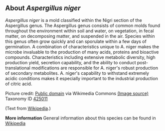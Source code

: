 **About *Aspergillus niger***
-------------------------
*Aspergillus niger* is a mold classified within the Nigri section of 
the Aspergillus genus. The Aspergillus genus consists of common molds 
found throughout the environment within soil and water, on vegetation, 
in fecal matter, on decomposing matter, and suspended in the air. 
Species within this genus often grow quickly and can sporulate within 
a few days of germination. A combination of characteristics unique to 
A. niger makes the microbe invaluable to the production of many acids, 
proteins and bioactive compounds. Characteristics including extensive 
metabolic diversity, high production yield, secretion capability, and 
the ability to conduct post-translational modifications are 
responsible for A. niger's robust production of secondary metabolites. 
A. niger's capability to withstand extremely acidic conditions makes 
it especially important to the industrial production of citric acid.


Picture credit: [Public domain](https://commons.wikimedia.org/wiki/Main_Page) via Wikimedia Commons [(Image source)](https://en.wikipedia.org/wiki/File:Aspergillus_niger_01.jpg)
Taxonomy ID [425011](https://www.uniprot.org/taxonomy/425011)

(Text from [Wikipedia](https://en.wikipedia.org/).)

**More information**
General information about this species can be found in [Wikipedia](https://en.wikipedia.org/wiki/Aspergillus_niger)
